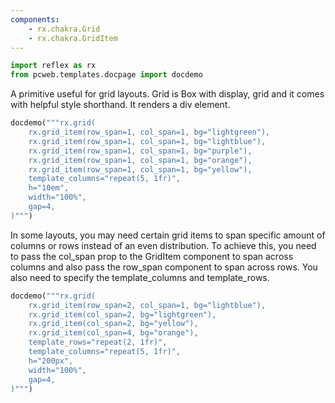 ```yaml
---
components:
    - rx.chakra.Grid
    - rx.chakra.GridItem
---
```


```python exec
import reflex as rx
from pcweb.templates.docpage import docdemo
```

A primitive useful for grid layouts. Grid is Box with display, grid and it comes with helpful style shorthand. It renders a div element.

```python eval
docdemo("""rx.grid(
    rx.grid_item(row_span=1, col_span=1, bg="lightgreen"),
    rx.grid_item(row_span=1, col_span=1, bg="lightblue"),
    rx.grid_item(row_span=1, col_span=1, bg="purple"),
    rx.grid_item(row_span=1, col_span=1, bg="orange"),
    rx.grid_item(row_span=1, col_span=1, bg="yellow"),
    template_columns="repeat(5, 1fr)",
    h="10em",
    width="100%",
    gap=4,
)""")
```

In some layouts, you may need certain grid items to span specific amount of columns or rows instead of an even distribution. To achieve this, you need to pass the col_span prop to the GridItem component to span across columns and also pass the row_span component to span across rows. You also need to specify the template_columns and template_rows.

```python eval
docdemo("""rx.grid(
    rx.grid_item(row_span=2, col_span=1, bg="lightblue"),
    rx.grid_item(col_span=2, bg="lightgreen"),
    rx.grid_item(col_span=2, bg="yellow"),
    rx.grid_item(col_span=4, bg="orange"),
    template_rows="repeat(2, 1fr)",
    template_columns="repeat(5, 1fr)",
    h="200px",
    width="100%",
    gap=4,
)""")
```

